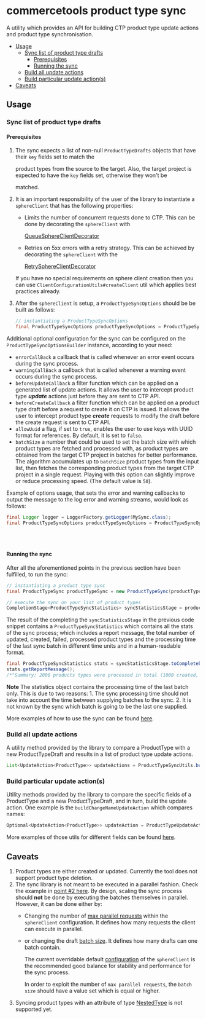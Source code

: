 # commercetools product type sync

A utility which provides an API for building CTP product type update actions and product type synchronisation.

* [Usage](product_type_sync.md#usage)
  * [Sync list of product type drafts](product_type_sync.md#sync-list-of-product-type-drafts)
    * [Prerequisites](product_type_sync.md#prerequisites)
    * [Running the sync](product_type_sync.md#running-the-sync)
  * [Build all update actions](product_type_sync.md#build-all-update-actions)
  * [Build particular update action\(s\)](product_type_sync.md#build-particular-update-actions)
* [Caveats](product_type_sync.md#caveats)

## Usage

### Sync list of product type drafts

#### Prerequisites

1. The sync expects a list of non-null `ProductTypeDrafts` objects that have their `key` fields set to match the

   product types from the source to the target. Also, the target project is expected to have the `key` fields set, otherwise they won't be

   matched.

2. It is an important responsibility of the user of the library to instantiate a `sphereClient` that has the following properties:

   * Limits the number of concurrent requests done to CTP. This can be done by decorating the `sphereClient` with

     [QueueSphereClientDecorator](http://commercetools.github.io/commercetools-jvm-sdk/apidocs/io/sphere/sdk/client/QueueSphereClientDecorator.html)

   * Retries on 5xx errors with a retry strategy. This can be achieved by decorating the `sphereClient` with the

     [RetrySphereClientDecorator](http://commercetools.github.io/commercetools-jvm-sdk/apidocs/io/sphere/sdk/client/RetrySphereClientDecorator.html)

   If you have no special requirements on sphere client creation then you can use `ClientConfigurationUtils#createClient` util which applies best practices already.

3. After the `sphereClient` is setup, a `ProductTypeSyncOptions` should be be built as follows:

   ```java
   // instantiating a ProductTypeSyncOptions
   final ProductTypeSyncOptions productTypeSyncOptions = ProductTypeSyncOptionsBuilder.of(sphereClient).build();
   ```

Additional optional configuration for the sync can be configured on the `ProductTypeSyncOptionsBuilder` instance, according to your need:

* `errorCallBack` a callback that is called whenever an error event occurs during the sync process.
* `warningCallBack` a callback that is called whenever a warning event occurs during the sync process.
* `beforeUpdateCallback` a filter function which can be applied on a generated list of update actions. It allows the user to intercept product type _**update**_ actions just before they are sent to CTP API.
* `beforeCreateCallback` a filter function which can be applied on a product type draft before a request to create it on CTP is issued. It allows the user to intercept product type _**create**_ requests to modify the draft before the create request is sent to CTP API.
* `allowUuid` a flag, if set to `true`, enables the user to use keys with UUID format for references. By default, it is set to `false`.
* `batchSize` a number that could be used to set the batch size with which product types are fetched and processed with, as product types are obtained from the target CTP project in batches for better performance. The algorithm accumulates up to `batchSize` product types from the input list, then fetches the corresponding product types from the target CTP project in a single request. Playing with this option can slightly improve or reduce processing speed. \(The default value is `50`\).

Example of options usage, that sets the error and warning callbacks to output the message to the log error and warning streams, would look as follows:

```java
final Logger logger = LoggerFactory.getLogger(MySync.class);
final ProductTypeSyncOptions productTypeSyncOptions = ProductTypeSyncOptionsBuilder.of(sphereClient)
                                                                                   .errorCallBack(logger::error)
                                                                                   .warningCallBack(logger::warn)
                                                                                   .build();
```

#### Running the sync

After all the aforementioned points in the previous section have been fulfilled, to run the sync:

```java
// instantiating a product type sync
final ProductTypeSync productTypeSync = new ProductTypeSync(productTypeSyncOptions);

// execute the sync on your list of product types
CompletionStage<ProductTypeSyncStatistics> syncStatisticsStage = productTypeSync.sync(productTypeDrafts);
```

The result of the completing the `syncStatisticsStage` in the previous code snippet contains a `ProductTypeSyncStatistics` which contains all the stats of the sync process; which includes a report message, the total number of updated, created, failed, processed product types and the processing time of the last sync batch in different time units and in a human-readable format.

```java
final ProductTypeSyncStatistics stats = syncStatisticsStage.toCompletebleFuture().join();
stats.getReportMessage();
/*"Summary: 2000 products types were processed in total (1000 created, 995 updated, 5 failed to sync)."*/
```

**Note** The statistics object contains the processing time of the last batch only. This is due to two reasons: 1. The sync processing time should not take into account the time between supplying batches to the sync. 2. It is not known by the sync which batch is going to be the last one supplied.

More examples of how to use the sync can be found [here](https://github.com/commercetools/commercetools-sync-java/tree/26bf9c3fafbe220690c306f9bdec8152b42bfcd8/src/integration-test/java/com/commercetools/sync/integration/producttypes/ProductTypeSyncIT.java).

### Build all update actions

A utility method provided by the library to compare a ProductType with a new ProductTypeDraft and results in a list of product type update actions.

```java
List<UpdateAction<ProductType>> updateActions = ProductTypeSyncUtils.buildActions(productType, productTypeDraft, productTypeSyncOptions);
```

### Build particular update action\(s\)

Utility methods provided by the library to compare the specific fields of a ProductType and a new ProductTypeDraft, and in turn, build the update action. One example is the `buildChangeNameUpdateAction` which compares names:

```java
Optional<UpdateAction<ProductType>> updateAction = ProductTypeUpdateActionUtils.buildChangeNameAction(oldProductType, productTypeDraft);
```

More examples of those utils for different fields can be found [here](https://github.com/commercetools/commercetools-sync-java/tree/26bf9c3fafbe220690c306f9bdec8152b42bfcd8/src/test/java/com/commercetools/sync/producttypes/utils/ProductTypeUpdateActionUtilsTest.java).

## Caveats

1. Product types are either created or updated. Currently the tool does not support product type deletion.
2. The sync library is not meant to be executed in a parallel fashion. Check the example in [point \#2 here](product_sync.md#caveats). By design, scaling the sync process should **not** be done by executing the batches themselves in parallel. However, it can be done either by:
   * Changing the number of [max parallel requests](https://github.com/commercetools/commercetools-sync-java/tree/26bf9c3fafbe220690c306f9bdec8152b42bfcd8/src/main/java/com/commercetools/sync/commons/utils/ClientConfigurationUtils.java#L116) within the `sphereClient` configuration. It defines how many requests the client can execute in parallel.
   * or changing the draft [batch size](https://commercetools.github.io/commercetools-sync-java/v/v1.0.0-M14/com/commercetools/sync/commons/BaseSyncOptionsBuilder.html#batchSize-int-). It defines how many drafts can one batch contain.

     The current overridable default [configuration](https://github.com/commercetools/commercetools-sync-java/tree/26bf9c3fafbe220690c306f9bdec8152b42bfcd8/src/main/java/com/commercetools/sync/commons/utils/ClientConfigurationUtils.java#L45) of the `sphereClient` is the recommended good balance for stability and performance for the sync process.

     In order to exploit the number of `max parallel requests`, the `batch size` should have a value set which is equal or higher.
3. Syncing product types with an attribute of type [NestedType](https://docs.commercetools.com/http-api-projects-productTypes.html#nestedtype) is not supported yet.

